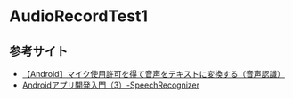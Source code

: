 # AudioRecordTest1

## 参考サイト

- [【Android】マイク使用許可を得て音声をテキストに変換する（音声認識）](https://www.servernote.net/article.cgi?id=android-voice-to-text)
- [Androidアプリ開発入門（3）-SpeechRecognizer](https://note.com/npaka/n/nd3fa80acee85#04QUn)
